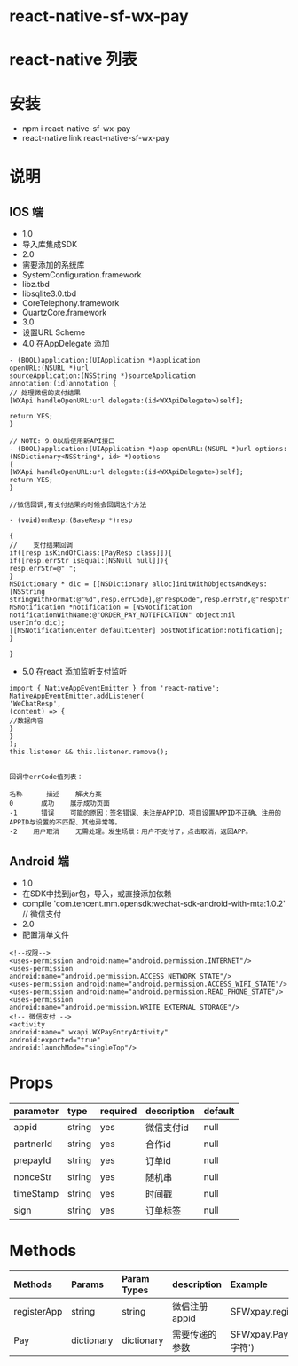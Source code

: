 # react-native-sf-wx-pay

# react-native 列表

# 安装
* npm i react-native-sf-wx-pay
* react-native link  react-native-sf-wx-pay
# 说明
## IOS 端
* 1.0
* 导入库集成SDK
* 2.0
* 需要添加的系统库
* SystemConfiguration.framework
* libz.tbd
* libsqlite3.0.tbd
* CoreTelephony.framework
* QuartzCore.framework
* 3.0
* 设置URL Scheme
* 4.0 在AppDelegate 添加
```
- (BOOL)application:(UIApplication *)application
openURL:(NSURL *)url
sourceApplication:(NSString *)sourceApplication
annotation:(id)annotation {
// 处理微信的支付结果
[WXApi handleOpenURL:url delegate:(id<WXApiDelegate>)self];

return YES;
}

// NOTE: 9.0以后使用新API接口
- (BOOL)application:(UIApplication *)app openURL:(NSURL *)url options:(NSDictionary<NSString*, id> *)options
{
[WXApi handleOpenURL:url delegate:(id<WXApiDelegate>)self];
return YES;
}

//微信回调,有支付结果的时候会回调这个方法

- (void)onResp:(BaseResp *)resp

{
//    支付结果回调
if([resp isKindOfClass:[PayResp class]]){
if([resp.errStr isEqual:[NSNull null]]){
resp.errStr=@" ";
}
NSDictionary * dic = [[NSDictionary alloc]initWithObjectsAndKeys:[NSString stringWithFormat:@"%d",resp.errCode],@"respCode",resp.errStr,@"respStr",nil];
NSNotification *notification = [NSNotification notificationWithName:@"ORDER_PAY_NOTIFICATION" object:nil userInfo:dic];
[[NSNotificationCenter defaultCenter] postNotification:notification];
}

}
```
* 5.0 在react 添加监听支付监听
```
import { NativeAppEventEmitter } from 'react-native';
NativeAppEventEmitter.addListener(
'WeChatResp',
(content) => {
//数据内容
}
}
);
this.listener && this.listener.remove();


回调中errCode值列表：

名称      描述    解决方案
0       成功    展示成功页面
-1      错误    可能的原因：签名错误、未注册APPID、项目设置APPID不正确、注册的APPID与设置的不匹配、其他异常等。
-2    用户取消    无需处理。发生场景：用户不支付了，点击取消，返回APP。
```

## Android 端
* 1.0
* 在SDK中找到jar包，导入，或直接添加依赖
* compile 'com.tencent.mm.opensdk:wechat-sdk-android-with-mta:1.0.2' // 微信支付
* 2.0
* 配置清单文件
```
<!--权限-->
<uses-permission android:name="android.permission.INTERNET"/>
<uses-permission android:name="android.permission.ACCESS_NETWORK_STATE"/>
<uses-permission android:name="android.permission.ACCESS_WIFI_STATE"/>
<uses-permission android:name="android.permission.READ_PHONE_STATE"/>
<uses-permission android:name="android.permission.WRITE_EXTERNAL_STORAGE"/>
<!-- 微信支付 -->
<activity
android:name=".wxapi.WXPayEntryActivity"
android:exported="true"
android:launchMode="singleTop"/>
```

# Props
|  parameter  |  type  |  required  |   description  |  default  |
|:-----|:-----|:-----|:-----|:-----|
|appid|string|yes|微信支付id|null|
|partnerId|string|yes|合作id|null|
|prepayId|string|yes|订单id|null|
|nonceStr|string|yes|随机串|null|
|timeStamp|string|yes|时间戳|null|
|sign|string|yes|订单标签|null|

# Methods
|  Methods  |  Params  |  Param Types  |   description  |  Example  |
|:-----|:-----|:-----|:-----|:-----|
|registerApp|string|string|微信注册appid|SFWxpay.registerApp('')|
|Pay|dictionary|dictionary|需要传递的参数|SFWxpay.Pay(‘填写多个字符')|


